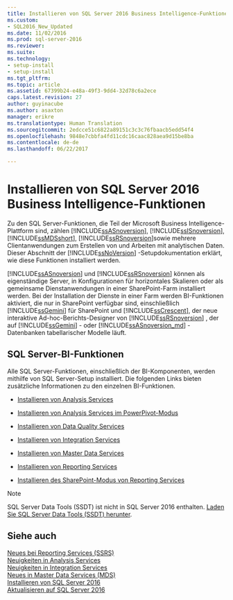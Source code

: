 ```yaml
---
title: Installieren von SQL Server 2016 Business Intelligence-Funktionen | Microsoft-Dokumentation
ms.custom:
- SQL2016_New_Updated
ms.date: 11/02/2016
ms.prod: sql-server-2016
ms.reviewer: 
ms.suite: 
ms.technology:
- setup-install
- setup-install
ms.tgt_pltfrm: 
ms.topic: article
ms.assetid: 67399b24-e48a-49f3-9dd4-32d78c6a2ece
caps.latest.revision: 27
author: guyinacube
ms.author: asaxton
manager: erikre
ms.translationtype: Human Translation
ms.sourcegitcommit: 2edcce51c6822a89151c3c3c76fbaacb5edd54f4
ms.openlocfilehash: 9848e7cbbfa4fd11cdc16caac828aea9d15be8ba
ms.contentlocale: de-de
ms.lasthandoff: 06/22/2017

---
```

# <a name="install-sql-server-business-intelligence-features"></a>Installieren von SQL Server 2016 Business Intelligence-Funktionen
  Zu den SQL Server-Funktionen, die Teil der Microsoft Business Intelligence-Plattform sind, zählen [!INCLUDE[ssASnoversion](../../includes/ssasnoversion-md.md)], [!INCLUDE[ssISnoversion](../../includes/ssisnoversion-md.md)], [!INCLUDE[ssMDSshort](../../includes/ssmdsshort-md.md)], [!INCLUDE[ssRSnoversion](../../includes/ssrsnoversion-md.md)]sowie mehrere Clientanwendungen zum Erstellen von und Arbeiten mit analytischen Daten. Dieser Abschnitt der [!INCLUDE[ssNoVersion](../../includes/ssnoversion-md.md)] -Setupdokumentation erklärt, wie diese Funktionen installiert werden.  
  
 [!INCLUDE[ssASnoversion](../../includes/ssasnoversion-md.md)] und [!INCLUDE[ssRSnoversion](../../includes/ssrsnoversion-md.md)] können als eigenständige Server, in Konfigurationen für horizontales Skalieren oder als gemeinsame Dienstanwendungen in einer SharePoint-Farm installiert werden. Bei der Installation der Dienste in einer Farm werden BI-Funktionen aktiviert, die nur in SharePoint verfügbar sind, einschließlich [!INCLUDE[ssGemini](../../includes/ssgemini-md.md)] für SharePoint und [!INCLUDE[ssCrescent](../../includes/sscrescent-md.md)], der neue interaktive Ad-hoc-Berichts-Designer von [!INCLUDE[ssRSnoversion](../../includes/ssrsnoversion-md.md)] , der auf [!INCLUDE[ssGemini](../../includes/ssgemini-md.md)] - oder [!INCLUDE[ssASnoversion_md](../../includes/ssasnoversion-md.md)] -Datenbanken tabellarischer Modelle läuft.  
  
## <a name="sql-server-bi-features"></a>SQL Server-BI-Funktionen  
 Alle SQL Server-Funktionen, einschließlich der BI-Komponenten, werden mithilfe von SQL Server-Setup installiert. Die folgenden Links bieten zusätzliche Informationen zu den einzelnen BI-Funktionen.  
  
-   [Installieren von Analysis Services](../../analysis-services/instances/install-windows/install-analysis-services.md)  
  
-   [Installieren von Analysis Services im PowerPivot-Modus](../../analysis-services/instances/install-windows/install-analysis-services-in-power-pivot-mode.md)  
  
-   [Installieren von Data Quality Services](../../data-quality-services/install-windows/install-data-quality-services.md)  
  
-   [Installieren von Integration Services](../../integration-services/install-windows/install-integration-services.md)  
  
-   [Installieren von Master Data Services](../../master-data-services/install-windows/install-master-data-services.md)  
  
-   [Installieren von Reporting Services](../../reporting-services/install-windows/install-reporting-services.md)  
  
-   [Installieren des SharePoint-Modus von Reporting Services](../../reporting-services/install-windows/install-reporting-services-sharepoint-mode.md)  

> [!NOTE]
> SQL Server Data Tools (SSDT) ist nicht in SQL Server 2016 enthalten. [Laden Sie SQL Server Data Tools (SSDT) herunter](http://go.microsoft.com/fwlink/?LinkID=616714).
  
## <a name="see-also"></a>Siehe auch  
 [Neues bei Reporting Services &#40;SSRS&#41;](http://msdn.microsoft.com/en-us/bc909063-6b84-4b3a-80d2-e93fc04b4b9d)   
 [Neuigkeiten in Analysis Services](../../analysis-services/what-s-new-in-analysis-services.md)   
 [Neuigkeiten in Integration Services](../../integration-services/what-s-new-in-integration-services-in-sql-server-2016.md)   
 [Neues in Master Data Services &#40;MDS&#41;](../../master-data-services/what-s-new-in-master-data-services-mds.md)   
 [Installieren von SQL Server 2016](../../database-engine/install-windows/install-sql-server.md)   
 [Aktualisieren auf SQL Server 2016](../../database-engine/install-windows/upgrade-sql-server.md)  
  
  


